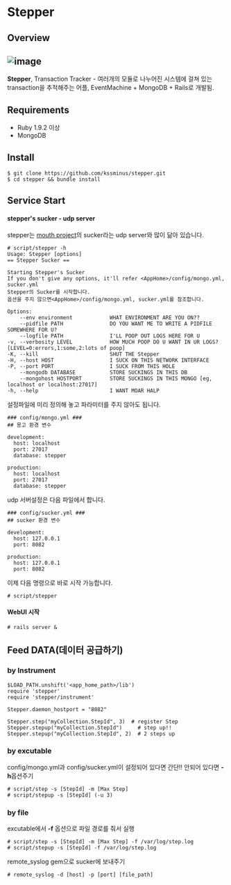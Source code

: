 # Stepper

## Overview
![image](http://dev.kthcorp.com/wp-content/uploads/2013/01/stepper.png)
---
**Stepper**, Transaction Tracker - 여러개의 모듈로 나누어진 시스템에 걸쳐 있는 transaction을 추적해주는 어플, EventMachine + MongoDB + Rails로 개발됨.  
## Requirements
- Ruby 1.9.2 이상
- MongoDB

## Install
    $ git clone https://github.com/kssminus/stepper.git
    $ cd stepper && bundle install 


## Service Start
#### stepper's sucker - udp server
stepper는 [mouth project](https://github.com/cypriss/mouth)의 sucker라는 udp server와 많이 닮아 있습니다.

    # script/stepper -h
    Usage: Stepper [options]
    == Stepper Sucker ==
  
    Starting Stepper's Sucker
    If you don't give any options, it'll refer <AppHome>/config/mongo.yml, sucker.yml
    Stepper의 Sucker를 시작합니다.
    옵션을 주지 않으면<AppHome>/config/mongo.yml, sucker.yml를 참조합니다.
  
    Options:
        --env environment            WHAT ENVIRONMENT ARE YOU ON??
        --pidfile PATH               DO YOU WANT ME TO WRITE A PIDFILE SOMEWHERE FOR U?
        --logfile PATH               I'LL POOP OUT LOGS HERE FOR U
    -v, --verbosity LEVEL            HOW MUCH POOP DO U WANT IN UR LOGS? [LEVEL=0:errors,1:some,2:lots of poop]
    -K, --kill                       SHUT THE Stepper
    -H, --host HOST                  I SUCK ON THIS NETWORK INTERFACE
    -P, --port PORT                  I SUCK FROM THIS HOLE
        --mongodb DATABASE           STORE SUCKINGS IN THIS DB
        --mongohost HOSTPORT         STORE SUCKINGS IN THIS MONGO [eg, localhost or localhost:27017]
    -h, --help                       I WANT MOAR HALP
설정파일에 미리 정의해 놓고 파라미터를 주지 않아도 됩니다.
  
    ### config/mongo.yml ###
    ## 몽고 환경 변수

    development:
      host: localhost
      port: 27017
      database: stepper

    production:
      host: localhost
      port: 27017
      database: stepper
udp 서버설정은 다음 파일에서 합니다.

    ### config/sucker.yml ###
    ## sucker 환경 변수
  
    development:
      host: 127.0.0.1
      port: 8082

    production:
      host: 127.0.0.1
      port: 8082
이제 다음 명령으로 바로 시작 가능합니다.
  
    # script/stepper     

#### WebUI 시작
    # rails server &
    
## Feed DATA(데이터 공급하기)
### by Instrument
    $LOAD_PATH.unshift('<app_home_path>/lib')
    require 'stepper'
    require 'stepper/instrument'
    
    Stepper.daemon_hostport = "8082"
    
    Stepper.step("myCollection.StepId", 3)  # register Step
    Stepper.stepup("myCollection.StepId")     # step up!!
    Stepper.stepup("myCollection.StepId", 2)  # 2 steps up 

### by excutable
config/mongo.yml과 config/sucker.yml이 설정되어 있다면 간단!! 안되어 있다면 **-h**옵션주기
  
    # script/step -s [StepId] -m [Max Step]
    # script/stepup -s [StepId] (-u 3)
  

### by file

excutable에서 **-f** 옵션으로 파일 경로를 줘서 실행
  
    # script/step -s [StepId] -m [Max Step] -f /var/log/step.log
    # script/stepup -s [StepId] -f /var/log/step.log
   
remote_syslog gem으로 sucker에 보내주기

    # remote_syslog -d [host] -p [port] [file_path] 


